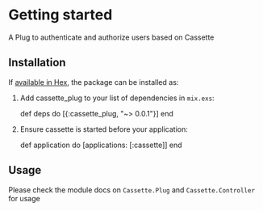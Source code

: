# Getting started

A Plug to authenticate and authorize users based on Cassette

## Installation

If [available in Hex](https://hex.pm/docs/publish), the package can be installed as:

  1. Add cassette_plug to your list of dependencies in `mix.exs`:

        def deps do
          [{:cassette_plug, "~> 0.0.1"}]
        end

  2. Ensure cassette is started before your application:

        def application do
          [applications: [:cassette]]
        end

## Usage

Please check the module docs on `Cassette.Plug` and `Cassette.Controller` for usage
